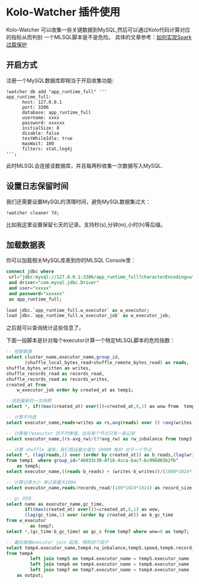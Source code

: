 # Kolo-Watcher 插件使用

Kolo-Watcher 可以收集一些关键数据到MySQL,然后可以通过Kolo代码计算对应的指标从而判别 一个MLSQL脚本是不是危险。
具体的文章参考：[如何实现Spark过载保护](/public/blog_archive/overload_protection.md)

## 开启方式

注册一个MySQL数据库即相当于开启收集功能:

```shell
!watcher db add "app_runtime_full" '''
app_runtime_full:
      host: 127.0.0.1
      port: 3306
      database: app_runtime_full
      username: xxxx
      password: xxxxxx
      initialSize: 8
      disable: false     
      testWhileIdle: true      
      maxWait: 100
      filters: stat,log4j
''';
```

此时MLSQL会连接该数据库，并且每两秒收集一次数据写入MySQL.


## 设置日志保留时间
我们还需要设置MySQL的清理时间，避免MySQL数据集过大：

```shell
!watcher cleaner 7d;
```

比如我这里设置保留七天的记录。支持秒(s),分钟(m),小时(h)等后缀。

## 加载数据表

你可以加载相关MySQL库表到你的MLSQL Console里：

```sql
connect jdbc where
 url="jdbc:mysql://127.0.0.1:3306/app_runtime_full?characterEncoding=utf8&zeroDateTimeBehavior=convertToNull&tinyInt1isBit=false"
 and driver="com.mysql.jdbc.Driver"
 and user="xxxxx"
 and password="xxxxxx"
 as app_runtime_full;
 
load jdbc.`app_runtime_full.w_executor` as w_executor;
load jdbc.`app_runtime_full.w_executor_job` as w_executor_job;
```

之后就可以查询统计这些信息了。

下面一段脚本是针对每个executor计算一个特定MLSQL脚本的危险指数：

```sql
-- 规整数据
select cluster_name,executor_name,group_id,
       (shuffle_local_bytes_read+shuffle_remote_bytes_read) as reads,
shuffle_bytes_written as writes,
shuffle_records_read as records_read,
shuffle_records_read as records_writes,
created_at from
    w_executor_job order by created_at as temp1;

--找到最新的一次快照
select *, if((max(created_at) over())=created_at,0,1) as wow from  temp1  where group_id="4b933c30-8f16-4cca-bac7-bc996d03b2fb"  as temp2;

-- 计算平均值
select executor_name,reads+writes as rs,avg(reads) over () +avg(writes) over () as avg_rw from temp2 where wow=0 as temp3;

-- 计算每个exeuctor 的不均衡值，此处每个节点只有一条记录
select executor_name,(rs-avg_rw)/(3*avg_rw) as rw_inbalance from temp3 as temp4;

-- 计算 shuffle 速率，我们假设最大值为 1000M 每秒 对于一个节点
select *, (lag(reads,1) over (order by created_at)) as b_reads,(lag(writes,1) over (order by created_at)) as b_writes
from temp1  where group_id="4b933c30-8f16-4cca-bac7-bc996d03b2fb"
    as temp5;
select executor_name,((reads-b_reads) + (writes-b_writes))/(1000*1024*1024) as speed from temp5 as temp5;

-- 计算记录大小 单记录最大100m
select executor_name,reads/records_read/(100*1024*1024) as record_size from temp2 where wow=0 as temp6;

-- gc 时间 
select name as executor_name,gc_time,
       if((max(created_at) over())=created_at,0,1) as wow,
       (lag(gc_time,1) over (order by created_at)) as b_gc_time
from w_executor
         as temp7;
select *,(gc_time-b_gc_time) as gc_s from temp7 where wow=0 as temp7;

-- 最后根据executor join 起来，得到四个因子
select temp4.executor_name,temp4.rw_inbalance,temp5.speed,temp6.record_size,temp7.gc_s
from temp4
         left join temp5 on temp4.executor_name = temp5.executor_name
         left join temp6 on temp4.executor_name = temp6.executor_name
         left join temp7 on temp7.executor_name = temp4.executor_name
    as output;
```